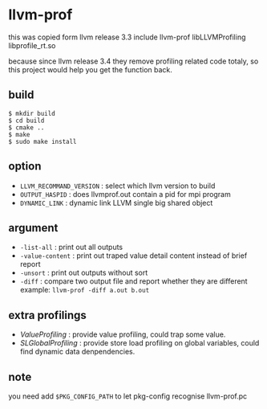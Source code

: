 llvm-prof
===========

this was copied form llvm release 3.3 include llvm-prof libLLVMProfiling
libprofile\_rt.so 

because since llvm release 3.4 they remove profiling related code totaly, so
this project would help you get the function back.

build
------

	$ mkdir build
	$ cd build
	$ cmake .. 
	$ make 
	$ sudo make install

option
-------

*  `LLVM_RECOMMAND_VERSION` : select which llvm version to build
*  `OUTPUT_HASPID`          : does llvmprof.out contain a pid for mpi program
*  `DYNAMIC_LINK`           : dynamic link LLVM single big shared object

argument
---------

* `-list-all`      : print out all outputs
* `-value-content` : print out traped value detail content instead of brief report
* `-unsort`        : print out outputs without sort
* `-diff`          : compare two output file and report whether they are different
                     example: ``llvm-prof -diff a.out b.out``

extra profilings
-----------------

* *ValueProfiling*    : provide value profiling, could trap some value.
* *SLGlobalProfiling* : provide store load profiling on global variables, could
                        find dynamic data denpendencies.

note
-----

you need add `$PKG_CONFIG_PATH` to let pkg-config recognise llvm-prof.pc
